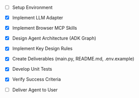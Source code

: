 - [ ] Setup Environment
- [x] Implement LLM Adapter
- [x] Implement Browser MCP Skills
- [x] Design Agent Architecture (ADK Graph)
- [x] Implement Key Design Rules
- [x] Create Deliverables (main.py, README.md, .env.example)
- [x] Develop Unit Tests
- [x] Verify Success Criteria
- [ ] Deliver Agent to User

